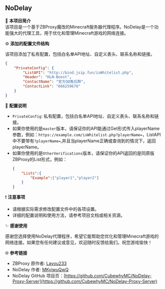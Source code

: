 ## NoDelay

📝 **本项目简介**  
该项目是一个基于ZBProxy魔改的Minecraft服务器代理程序。NoDelay是一个功能强大的代理工具，用于优化和管理Minecraft游戏的网络连接。

⚙️ **添加的配置文件结构**

该项目添加了私有配置，包括白名单API地址、自定义表头、联系名称和链接。

```json
{
    "PrivateConfig": {
        "ListAPI": "http://bind.jsip.fun/isWhitelist.php",
        "Header": "HLN-Boost",
        "ContactName": "官方QQ售后群",
        "ContactLink": "666259678"
    }
}
```

🔨 **配置说明**

- `PrivateConfig`: 私有配置，包括白名单API地址、自定义表头、联系名称和链接。
- 如果你使用的是`master`版本，请保证你的API能通过Get形式传入playerName参数，例如：`https://example.com/isWhitelist.php?playerName=`，ListAPI中不要带有`?playerName=`,并且当playerName正确或查询到的情况下，返回playerName。
- 如果你使用的是`OtherVerifications`版本，请保证你的API返回的是同原版ZBProxy的List形式，例如：
  ```json
  {
      "Lists":{
          "Example":["player1","player2"]
      }
  }
  ```

❗️ **注意事项**
- 请根据实际需求修改配置文件中的各项设置。
- 详细的配置说明和使用方法，请参考项目文档或相关资源。

✨ **感谢使用**

感谢您选择使用NoDelay代理程序，希望它能帮助您优化和管理Minecraft游戏的网络连接。如果您有任何建议或意见，欢迎随时反馈给我们。祝您游戏愉快！

🌐 **参考链接**

- ZBProxy 原作者: [Layou233](https://github.com/Layou233)
- NoDelay 作者: [MKyiwuQwQ](https://github.com/Mengke15)
- NoDelay GitHub 项目页：[https://github.com/CubewhyMC/NoDelay-Proxy-Server](https://github.com/CubewhyMC/NoDelay-Proxy-Server)
